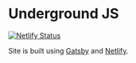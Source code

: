 # Underground JS

[![Netlify Status](https://api.netlify.com/api/v1/badges/d90806bd-c6e6-494d-91fd-2effac0beeb1/deploy-status)](https://app.netlify.com/sites/eager-blackwell-c3d9cd/deploys)

Site is built using [Gatsby](https://www.gatsbyjs.org) and [Netlify](http://netlify.com).
